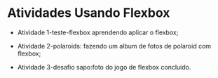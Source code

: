 # Atividades Usando Flexbox

* Atividade 1-teste-flexbox aprendendo aplicar o flexbox;

* Atividade 2-polaroids: fazendo um album de fotos de polaroid com flexbox;

* Atividade 3-desafio sapo:foto do jogo de flexbox concluido.
